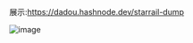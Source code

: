 展示:https://dadou.hashnode.dev/starrail-dump

![image](https://github.com/BinaryDaDou/StarRail-dump/assets/83512543/b10ad080-b8b2-42fe-ae13-a3ebfe2275df)

